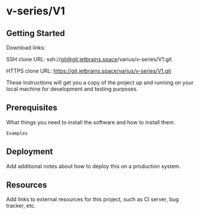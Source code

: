 # v-series/V1



## Getting Started

Download links:

SSH clone URL: ssh://git@git.jetbrains.space/varius/v-series/V1.git

HTTPS clone URL: https://git.jetbrains.space/varius/v-series/V1.git



These instructions will get you a copy of the project up and running on your local machine for development and testing purposes.

## Prerequisites

What things you need to install the software and how to install them.

```
Examples
```

## Deployment

Add additional notes about how to deploy this on a production system.

## Resources

Add links to external resources for this project, such as CI server, bug tracker, etc.
